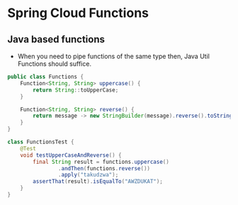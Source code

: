 # Spring Cloud Functions

## Java based functions

* When you need to pipe functions of the same type then, Java Util Functions should suffice.

```java
public class Functions {
    Function<String, String> uppercase() {
        return String::toUpperCase;
    }

    Function<String, String> reverse() {
        return message -> new StringBuilder(message).reverse().toString();
    }
}

class FunctionsTest {
    @Test
    void testUpperCaseAndReverse() {
        final String result = functions.uppercase()
                .andThen(functions.reverse())
                .apply("takudzwa");
        assertThat(result).isEqualTo("AWZDUKAT");
    }
}
```
